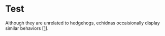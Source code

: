 # Test

Although they are unrelated to hedgehogs, echidnas occaisionally display similar behaviors [[1]].

[1]: https://en.wikipedia.org/wiki/Echidna#Threats "When threatened, echindnas will ball themselves up and rely on their defensive spines."
